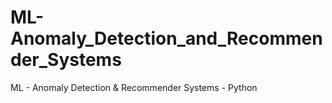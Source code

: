 # ML-Anomaly_Detection_and_Recommender_Systems
ML - Anomaly Detection &amp; Recommender Systems - Python
